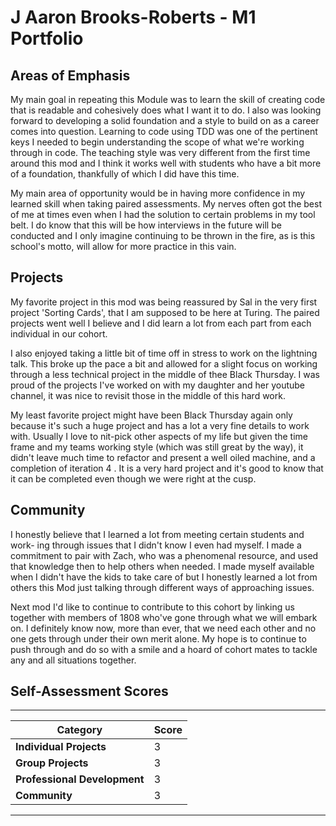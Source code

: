 # J Aaron Brooks-Roberts - M1 Portfolio

## Areas of Emphasis

My main goal in repeating this Module was to learn the skill of creating code
that is readable and cohesively does what I want it to do. I also was looking
forward to developing a solid foundation and a style to build on as a career
comes into question. Learning to code using TDD was one of the pertinent keys I
needed to begin understanding the scope of what we're working through in code.
The teaching style was very different from the first time around this mod and I
think it works well with students who have a bit more of a foundation, thankfully
of which I did have this time.

My main area of opportunity would be in having more confidence in my learned
skill when taking paired assessments. My nerves often got the best of me at times
even when I had the solution to certain problems in my tool belt. I do know that
this will be how interviews in the future will be conducted and I only imagine
continuing to be thrown in the fire, as is this school's motto, will allow for
more practice in this vain.

## Projects

My favorite project in this mod was being reassured by Sal in the very first
project 'Sorting Cards', that I am supposed to be here at Turing. The paired
projects went well I believe and I did learn a lot from each part from each
individual in our cohort.

I also enjoyed taking a little bit of time off in stress to work on the lightning
talk. This broke up the pace a bit and allowed for a slight focus on working
through a less technical project in the middle of thee Black Thursday. I was
proud of the projects I've worked on with my daughter and her youtube channel,
it was nice to revisit those in the middle of this hard work.

My least favorite project might have been Black Thursday again only because it's
such a huge project and has a lot a very fine details to work with. Usually
I love to nit-pick other aspects of my life but given the time frame and my
teams working style (which was still great by the way), it didn't leave much
time to refactor and present a well oiled machine, and a completion of iteration
4 . It is a very hard project and it's good to know that it can be completed
even though we were right at the cusp.

## Community

I honestly believe that I learned a lot from meeting certain students and work-
ing through issues that I didn't know I even had myself. I made a commitment
to pair with Zach, who was a phenomenal resource, and used that knowledge then
to help others when needed. I made myself available when I didn't have the kids
to take care of but I honestly learned a lot from others this Mod just talking
through different ways of approaching issues.

Next mod I'd like to continue to contribute to this cohort by linking us together
with members of 1808 who've gone through what we will embark on. I definitely
know now, more than ever, that we need each other and no one gets through under
their own merit alone. My hope is to continue to push through and do so with
a smile and a hoard of cohort mates to tackle any and all situations together.

## Self-Assessment Scores
  ----------------------------- -------
| Category                     | Score |
| -----------------------------| ----- |
| **Individual Projects**      |   3   |
| **Group Projects**           |   3   |
| **Professional Development** |   3   |
| **Community**                |   3   |
  -----------------------------   ----
